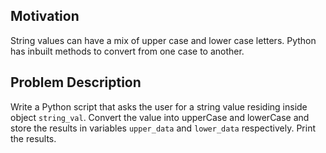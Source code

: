 ## Motivation
String values can have a mix of upper case and lower case letters. Python has inbuilt methods to convert from one case to another. 

## Problem Description
Write a Python script that asks the user for a string value residing inside object `string_val`.
Convert the value into upperCase and lowerCase and store the results in variables `upper_data` and `lower_data` respectively. 
Print the results. 